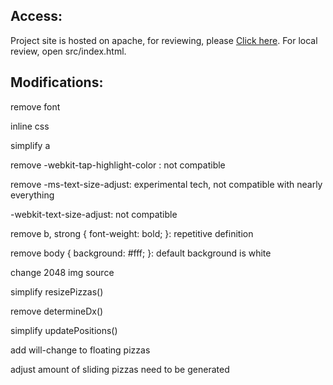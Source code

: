 ## Access:
Project site is hosted on apache, for reviewing, please [Click here](http://192.241.225.208).
For local review, open src/index.html.

## Modifications:
remove font

inline css

simplify a

remove -webkit-tap-highlight-color : not compatible

remove -ms-text-size-adjust: experimental tech, not compatible with nearly everything

-webkit-text-size-adjust: not compatible

remove b, strong { font-weight: bold; }: repetitive definition

remove body { background: #fff; }: default background is white

change 2048 img source

simplify resizePizzas()

remove determineDx()

simplify updatePositions()

add will-change to floating pizzas

adjust amount of sliding pizzas need to be generated
